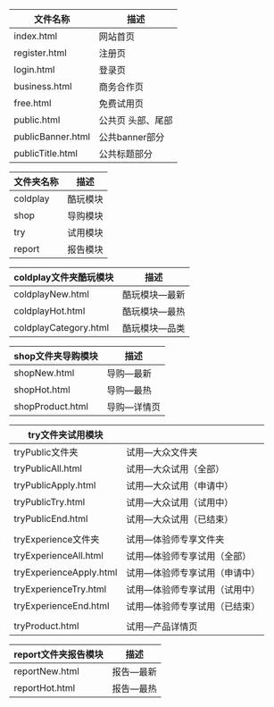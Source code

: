 <!-- # 文件夹名称 -->



| 文件名称          | 描述              |
| ----------------- | ----------------- |
| index.html        | 网站首页          |
| register.html     | 注册页            |
| login.html        | 登录页            |
| business.html     | 商务合作页        |
| free.html         | 免费试用页        |
| public.html       | 公共页 头部、尾部 |
| publicBanner.html | 公共banner部分    |
| publicTitle.html  | 公共标题部分      |



| 文件夹名称 | 描述     |
| ---------- | -------- |
| coldplay   | 酷玩模块 |
| shop       | 导购模块 |
| try        | 试用模块 |
| report     | 报告模块 |



| coldplay文件夹酷玩模块 | 描述          |
| ---------------------- | ------------- |
| coldplayNew.html       | 酷玩模块—最新 |
| coldplayHot.html       | 酷玩模块—最热 |
| coldplayCategory.html  | 酷玩模块—品类 |



| shop文件夹导购模块 | 描述        |
| ------------------ | ----------- |
| shopNew.html       | 导购—最新   |
| shopHot.html       | 导购—最热   |
| shopProduct.html   | 导购—详情页 |



| try文件夹试用模块       |                               |
| ----------------------- | ----------------------------- |
| tryPublic文件夹         | 试用—大众文件夹               |
| tryPublicAll.html       | 试用—大众试用（全部）         |
| tryPublicApply.html     | 试用—大众试用（申请中）       |
| tryPublicTry.html       | 试用—大众试用（试用中）       |
| tryPublicEnd.html       | 试用—大众试用（已结束）       |
|                         |                               |
| tryExperience文件夹     | 试用—体验师专享文件夹         |
| tryExperienceAll.html   | 试用—体验师专享试用（全部）   |
| tryExperienceApply.html | 试用—体验师专享试用（申请中） |
| tryExperienceTry.html   | 试用—体验师专享试用（试用中） |
| tryExperienceEnd.html   | 试用—体验师专享试用（已结束） |
|                         |                               |
| tryProduct.html         | 试用—产品详情页               |



| report文件夹报告模块 | 描述      |
| -------------------- | --------- |
| reportNew.html       | 报告—最新 |
| reportHot.html       | 报告—最热 |



